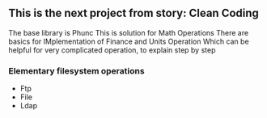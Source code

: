 ## This is the next project from story: Clean Coding 
The base library is Phunc
This is solution for Math Operations
There are basics for IMplementation of Finance and Units Operation
Which can be helpful for very complicated operation, to explain step by step
  

### Elementary filesystem operations

+ Ftp
+ File
+ Ldap
    
    